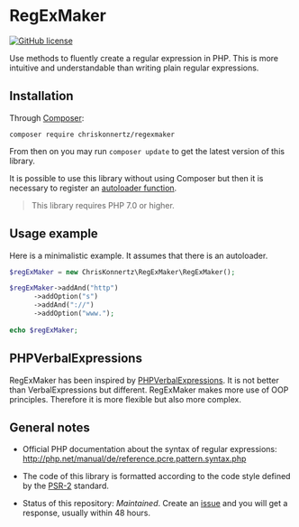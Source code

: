 # RegExMaker

[![GitHub license](https://img.shields.io/badge/license-MIT-blue.svg)](https://raw.githubusercontent.com/chriskonnertz/RegExMaker/master/LICENSE)

Use methods to fluently create a regular expression in PHP. 
This is more intuitive and understandable than writing plain regular expressions.

## Installation

Through [Composer](https://getcomposer.org/):

```
composer require chriskonnertz/regexmaker
```

From then on you may run `composer update` to get the latest version of this library.

It is possible to use this library without using Composer but then it is necessary to register an 
[autoloader function](https://github.com/php-fig/fig-standards/blob/master/accepted/PSR-0.md#example-implementation).

> This library requires PHP 7.0 or higher.

## Usage example

Here is a minimalistic example. It assumes that there is an autoloader.

```php
$regExMaker = new ChrisKonnertz\RegExMaker\RegExMaker();

$regExMaker->addAnd("http")
      ->addOption("s")
      ->addAnd("://")
      ->addOption("www.");
      
echo $regExMaker;
```

## PHPVerbalExpressions

RegExMaker has been inspired by [PHPVerbalExpressions](https://github.com/VerbalExpressions/PHPVerbalExpressions).
It is not better than VerbalExpressions but different. RegExMaker makes more use of OOP principles. 
Therefore it is more flexible but also more complex.

## General notes

* Official PHP documentation about the syntax of regular expressions: http://php.net/manual/de/reference.pcre.pattern.syntax.php

* The code of this library is formatted according to the code style defined by the 
[PSR-2](https://github.com/php-fig/fig-standards/blob/master/accepted/PSR-2-coding-style-guide.md) standard.

* Status of this repository: _Maintained_. Create an [issue](https://github.com/chriskonnertz/RegExMaker/issues) 
and you will get a response, usually within 48 hours.
